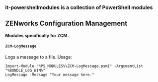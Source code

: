 ### it-powershellmodules is a collection of PowerShell modules

## ZENworks Configuration Management

**Modules specifically for ZCM.**

#### `ZCM-LogMessage`

Logs a message to a file.  Usage:

~~~
Import-Module "%PS_MODULES%\ZCM-LogMessage.psm1" -ArgumentList "%BUNDLE_LOG_WIN%"
LogMessage -Message "Your message here."
~~~
